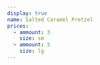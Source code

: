 ```yaml
---
display: true
name: Salted Caramel Pretzel
prices:
  - ammount: 3
    size: sm
  - ammount: 5
    size: lg
---
```

